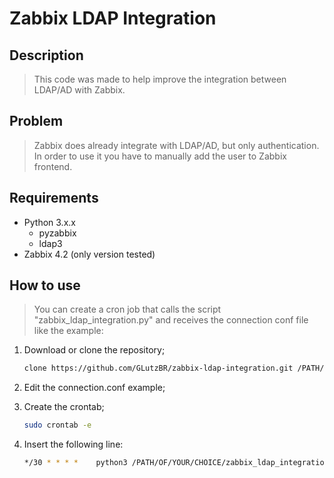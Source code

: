 # Zabbix LDAP Integration

## Description

> This code was made to help improve the integration between LDAP/AD with Zabbix.
    
## Problem

> Zabbix does already integrate with LDAP/AD, but only authentication. In order to 
use it you have to manually add the user to Zabbix frontend.

## Requirements

- Python 3.x.x
  - pyzabbix
  - ldap3
- Zabbix 4.2 (only version tested)

## How to use

> You can create a cron job that calls the script "zabbix_ldap_integration.py" and 
receives the connection conf file like the example:

1. Download or clone the repository;
    ```bash
    clone https://github.com/GLutzBR/zabbix-ldap-integration.git /PATH/OF/YOUR/CHOICE/
    ```
    
2. Edit the connection.conf example;

3. Create the crontab;
    ```bash
    sudo crontab -e
    ```
    
4. Insert the following line:
    ```bash
    */30 * * * *    python3 /PATH/OF/YOUR/CHOICE/zabbix_ldap_integration.py < connection.conf  >   /dev/null
    ```